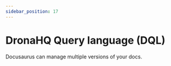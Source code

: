 ```yaml
---
sidebar_position: 17
---
```


# DronaHQ Query language (DQL)

Docusaurus can manage multiple versions of your docs.